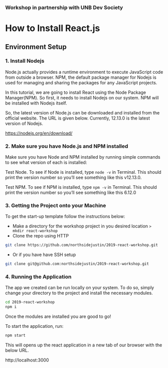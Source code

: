 ### Workshop in partnership with UNB Dev Society

# How to Install React.js

## Environment Setup

### 1. Install Nodejs

Node.js actually provides a runtime environment to execute JavaScript code from outside a browser. NPM, the default package manager for Nodejs is used for managing and sharing the packages for any JavaScript projects.

In this tutorial, we are going to install React using the Node Package Manager(NPM). So first, it needs to install Nodejs on our system. NPM will be installed with Nodejs itself.

So, the latest version of Node.js can be downloaded and installed from the official website. The URL is given below. Currently, 12.13.0 is the latest version of Nodejs.

<https://nodejs.org/en/download/>

### 2. Make sure you have Node.js and NPM installed

Make sure you have Node and NPM installed by running simple commands to see what version of each is installed:

Test Node. To see if Node is installed, type `node -v` in Terminal. This should print the version number so you’ll see something like this v12.13.0.

Test NPM. To see if NPM is installed, type `npm -v` in Terminal. This should print the version number so you’ll see something like this 6.12.0

### 3. Getting the Project onto your Machine

To get the start-up template follow the instructions below:

* Make a directory for the workshop project in you desired location `> mkdir react-workshop`
* Clone the repo using HTTP 
```bash
git clone https://github.com/northsidejustin/2019-react-workshop.git
``` 
* Or if you have have SSH setup 
```bash
git clone git@github.com:northsidejustin/2019-react-workshop.git
```

### 4. Running the Application

The app we created can be run locally on your system. To do so, simply change your directory to the project and install the necessary modules.

```bash
cd 2019-react-workshop
npm i
```

Once the modules are installed you are good to go!

To start the application, run:

```bash
npm start
```

This will opens up the react application in a new tab of our browser with the below URL.

http://localhost:3000

